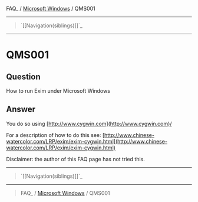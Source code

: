 FAQ\_ / [Microsoft Windows](FAQ/Microsft_Windows) / QMS001

* * * * *

> \`[[Navigation(siblings)]]\`\_

* * * * *

QMS001
======

Question
--------

How to run Exim under Microsoft Windows

Answer
------

You do so using [http://www.cygwin.com](http://www.cygwin.com)/

For a description of how to do this see:
[http://www.chinese-watercolor.com/LRP/exim/exim-cygwin.html](http://www.chinese-watercolor.com/LRP/exim/exim-cygwin.html)

Disclaimer: the author of this FAQ page has not tried this.

* * * * *

> \`[[Navigation(siblings)]]\`\_

* * * * *

> FAQ\_ / [Microsoft Windows](FAQ/Microsft_Windows) / QMS001
